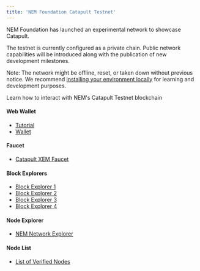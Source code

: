 ```yaml
---
title: 'NEM Foundation Catapult Testnet'
---
```


NEM Foundation has launched an experimental network to showcase Catapult. 

The testnet is currently configured as a private chain. Public network capabilities will be introduced along with the publication of new development milestones.

Note: The network might be offline, reset, or taken down without previous notice.  We recommend [installing your environment locally](https://github.com/tech-bureau/catapult-service-bootstrap) for learning and development purposes.

Learn how to interact with NEM's Catapult Testnet blockchain

#### Web Wallet
* [Tutorial]( https://forum.nem.io/t/guide-to-using-nf-catapult-testnet-beta-wallet/22045)
* [Wallet](http://nfwallet.z31.web.core.windows.net/)

#### Faucet
* [Catapult XEM Faucet](http://nf-catapult-testnet.herokuapp.com)

#### Block Explorers
* [Block Explorer 1](http://40.90.163.184:8000/#/blocks/0) 
* [Block Explorer 2](http://13.114.200.132:8000/#/blocks/0)
* [Block Explorer 3](http://52.194.207.217:8000/#/blocks/0)
* [Block Explorer 4](http://47.107.245.217:8000/#/blocks/0)

#### Node Explorer
* [NEM Network Explorer](http://3.17.139.170:8080/)

#### Node List
* [List of Verified Nodes](https://docs.google.com/document/d/1xYL59BRr8K5YTddErB4hxP7N6CScF6othJ4rjE5yIpA/edit)